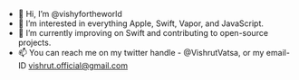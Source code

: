 - 👋 Hi, I’m @vishyfortheworld
- 👀 I’m interested in everything Apple, Swift, Vapor, and JavaScript.
- 🌱 I’m currently improving on Swift and contributing to open-source projects.
- 📫 You can reach me on my twitter handle - @VishrutVatsa, or my email-ID vishrut.official@gmail.com

<!---
vishyfortheworld/vishyfortheworld is a ✨ special ✨ repository because its `README.md` (this file) appears on your GitHub profile.
You can click the Preview link to take a look at your changes.
--->
